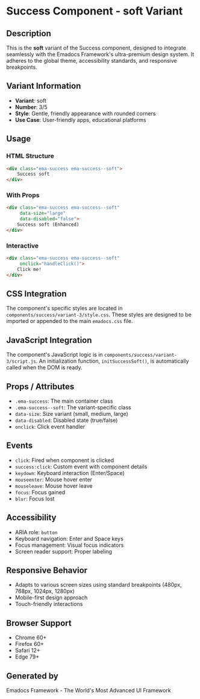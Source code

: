 # Success Component - soft Variant

## Description
This is the **soft** variant of the Success component, designed to integrate seamlessly with the Emadocs Framework's ultra-premium design system. It adheres to the global theme, accessibility standards, and responsive breakpoints.

## Variant Information
- **Variant**: soft
- **Number**: 3/5
- **Style**: Gentle, friendly appearance with rounded corners
- **Use Case**: User-friendly apps, educational platforms

## Usage

### HTML Structure
```html
<div class="ema-success ema-success--soft">
    Success soft
</div>
```

### With Props
```html
<div class="ema-success ema-success--soft" 
     data-size="large" 
     data-disabled="false">
    Success soft (Enhanced)
</div>
```

### Interactive
```html
<div class="ema-success ema-success--soft" 
     onclick="handleClick()">
    Click me!
</div>
```

## CSS Integration
The component's specific styles are located in `components/success/variant-3/style.css`. These styles are designed to be imported or appended to the main `emadocs.css` file.

## JavaScript Integration
The component's JavaScript logic is in `components/success/variant-3/script.js`. An initialization function, `initSuccessSoft()`, is automatically called when the DOM is ready.

## Props / Attributes
- `.ema-success`: The main container class
- `.ema-success--soft`: The variant-specific class
- `data-size`: Size variant (small, medium, large)
- `data-disabled`: Disabled state (true/false)
- `onclick`: Click event handler

## Events
- `click`: Fired when component is clicked
- `success:click`: Custom event with component details
- `keydown`: Keyboard interaction (Enter/Space)
- `mouseenter`: Mouse hover enter
- `mouseleave`: Mouse hover leave
- `focus`: Focus gained
- `blur`: Focus lost

## Accessibility
- ARIA role: `button`
- Keyboard navigation: Enter and Space keys
- Focus management: Visual focus indicators
- Screen reader support: Proper labeling

## Responsive Behavior
- Adapts to various screen sizes using standard breakpoints (480px, 768px, 1024px, 1280px)
- Mobile-first design approach
- Touch-friendly interactions

## Browser Support
- Chrome 60+
- Firefox 60+
- Safari 12+
- Edge 79+

## Generated by
Emadocs Framework - The World's Most Advanced UI Framework
